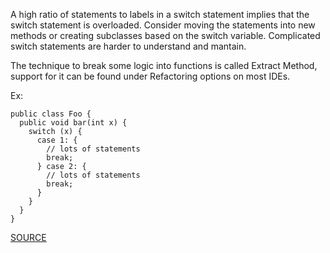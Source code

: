 A high ratio of statements to labels in a switch statement implies that the switch statement is overloaded.
Consider moving the statements into new methods or creating subclasses based on the switch variable.
Complicated switch statements are harder to understand and mantain.

The technique to break some logic into functions is called Extract Method, support for it can be found under Refactoring options on most IDEs.

Ex:

    public class Foo {
      public void bar(int x) {
        switch (x) {
          case 1: {
            // lots of statements
            break;
          } case 2: {
            // lots of statements
            break;
          }
        }
      }
    }

[SOURCE](http://pmd.sourceforge.net/pmd-5.3.2/pmd-java/rules/java/design.html#SwitchDensity)
